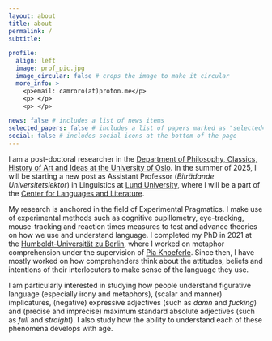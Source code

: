```yaml
---
layout: about
title: about
permalink: /
subtitle:   

profile:
  align: left
  image: prof_pic.jpg
  image_circular: false # crops the image to make it circular
  more_info: >
    <p>email: camroro(at)proton.me</p>
    <p> </p>
    <p> </p>

news: false # includes a list of news items
selected_papers: false # includes a list of papers marked as "selected={true}"
social: false # includes social icons at the bottom of the page
---
```

I am a post-doctoral researcher in the [Department of Philosophy, Classics, History of Art and Ideas at the University of Oslo](https://www.hf.uio.no/ifikk/english/). In the summer of 2025, I will be starting a new post as Assistant Professor (*Biträdande Universitetslektor*) in Linguistics at [Lund University](https://www.lunduniversity.lu.se/home), where I will be a part of the [Center for Languages and Literature](https://www.sol.lu.se/en/). 

My research is anchored in the field of Experimental Pragmatics. I make use of experimental methods such as cognitive pupillometry, eye-tracking, mouse-tracking and reaction times measures to test and advance theories on how we use and understand language. I completed my PhD in 2021 at the [Humboldt-Universität zu Berlin](https://www.hu-berlin.de/de), where I worked on metaphor comprehension under the supervision of [Pia Knoeferle](https://amor.cms.hu-berlin.de/~knoeferp/index.html). Since then, I have mostly worked on how comprehenders think about the attitudes, beliefs and intentions of their interlocutors to make sense of the language they use.  

I am particularly interested in studying how people understand figurative language (especially irony and metaphors), (scalar and manner) implicatures, (negative) expressive adjectives (such as *damn* and *fucking*) and (precise and imprecise) maximum standard absolute adjectives (such as *full* and *straight*). I also study how the ability to understand each of these phenomena develops with age. 
